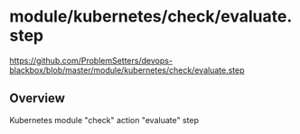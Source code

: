 # module/kubernetes/check/evaluate.step

https://github.com/ProblemSetters/devops-blackbox/blob/master/module/kubernetes/check/evaluate.step

## Overview

Kubernetes module "check" action "evaluate" step



